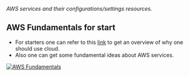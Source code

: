 <i>AWS services and their configurations/settings resources.</i>

## AWS Fundamentals for start
- For starters one can refer to this [link](https://aws.amazon.com/getting-started/fundamentals-core-concepts/?e=gs2020&p=gsrc) to get an overview of why one should use cloud. 
- Also one can get some fundamental ideas about AWS services.

[![AWS Fundamentals](https://d1.awsstatic.com/webteam/getting_started/GSRC%202020%20updates/The-5-Pillars-of-the-AWS-Well-Architected-Framework.8ba36f97ca0834988ebfbce03d69c4656b365db1.jpg)](https://aws.amazon.com/getting-started/fundamentals-core-concepts/?e=gs2020&p=gsrc)